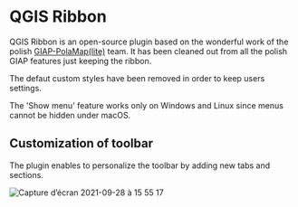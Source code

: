 # QGIS Ribbon

QGIS Ribbon is an open-source plugin based on the wonderful work of the polish [GIAP-PolaMap(lite)](https://github.com/GIAPspzoo/GIAP_PolaMap_lite) team. It has been cleaned out from all the polish GIAP features just keeping the ribbon.

The defaut custom styles have been removed in order to keep users settings.

The 'Show menu' feature works only on Windows and Linux since menus cannot be hidden under macOS.

## Customization of toolbar
The plugin enables to personalize the toolbar by adding new tabs and sections.

![Capture d’écran 2021-09-28 à 15 55 17](https://user-images.githubusercontent.com/2520948/135101090-381d552a-5ef3-4ca9-8cc2-397ec175a7af.png)


